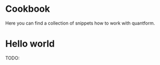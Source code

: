 # <strong class="section-header">Cookbook</strong>

Here you can find a collection of snippets how to work with quantform.

# Hello world

TODO:
